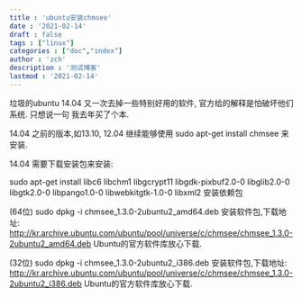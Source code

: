 ```yaml
---
title : 'ubuntu安装chmsee'
date : '2021-02-14'
draft : false
tags : ["linux"]
categories : ["doc","index"]
author : 'zch'
description : '测试博客'
lastmod : '2021-02-14'
---
```


垃圾的ubuntu 14.04 又一次去掉一些特别好用的软件,  官方给的解释是怕破坏他们系统. 只想说一句 我去年买了个本.

14.04 之前的版本,如13.10, 12.04 继续能够使用 sudo apt-get install chmsee  来安装.

14.04 需要下载安装包来安装:

sudo apt-get install libc6 libchm1 libgcrypt11 libgdk-pixbuf2.0-0 libglib2.0-0 libgtk2.0-0 libpango1.0-0 libwebkitgtk-1.0-0 libxml2  安装依赖包

(64位)    sudo dpkg -i chmsee_1.3.0-2ubuntu2_amd64.deb  安装软件包,下载地址: http://kr.archive.ubuntu.com/ubuntu/pool/universe/c/chmsee/chmsee_1.3.0-2ubuntu2_amd64.deb  Ubuntu的官方软件库放心下载.

(32位)    sudo dpkg -i chmsee_1.3.0-2ubuntu2_i386.deb 安装软件包,下载地址: http://kr.archive.ubuntu.com/ubuntu/pool/universe/c/chmsee/chmsee_1.3.0-2ubuntu2_i386.deb Ubuntu的官方软件库放心下载.

